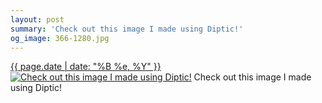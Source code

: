 ```yaml
---
layout: post
summary: 'Check out this image I made using Diptic!'
og_image: 366-1280.jpg
---
```


<p>
  <time><a href="/366">{{ page.date | date: "%B %e, %Y" }}</a></time>
  <a href="/366"><img src="{{ site.assets_url }}/366-640.jpg" srcset="{{ site.assets_url }}/366-1280.jpg 1280w, {{ site.assets_url }}/366-960.jpg 960w, {{ site.assets_url }}/366-640.jpg 640w, {{ site.assets_url }}/366-320.jpg 320w" sizes="(min-width: 700px) 50vw, calc(100vw - 2rem)" alt="Check out this image I made using Diptic!" /></a>
  <span>Check out this image I made using Diptic!</span>
</p>
